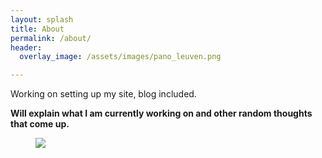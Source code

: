```yaml
---
layout: splash
title: About
permalink: /about/
header:
  overlay_image: /assets/images/pano_leuven.png

---
```


Working on setting up my site, blog included.

**Will explain what I am currently working on and other random thoughts that come up.**

<figure>
	<img src="{{ site.url }}/assets/images/soon.jpg">
</figure>
